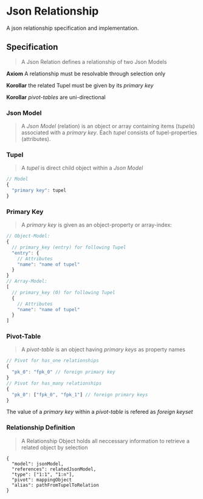 # Json Relationship

A json relationship specification and implementation.


## Specification

> A Json Relation defines a relationship of two Json Models

**Axiom** A relationship must be resolvable through selection only

**Korollar** the related Tupel must be given by its *primary key*

**Korollar** *pivot-tables* are uni-directional


### Json Model

> A *Json Model* (relation) is an object or array containing items (*tupels*) associated with a *primary key*. Each
*tupel* consists of tupel-properties (attributes).


### Tupel

> A *tupel* is direct child object within a *Json Model*

```js
// Model
{
  "primary key": tupel
}
```


### Primary Key

> A *primary key* is given as an object-property or array-index:

```js
// Object-Model:
{
  // primary_key (entry) for following Tupel
  "entry": {
    // Attributes
    "name": "name of tupel"
  }
}
// Array-Model:
[
  // primary_key (0) for following Tupel
  {
    // Attributes
    "name": "name of tupel"
  }
]
```

### Pivot-Table

> A *pivot-table* is an object having *primary keys* as property names

```js
// Pivot for has_one relationships
{
  "pk_0": "fpk_0" // foreign primary key
}
// Pivot for has_many relationships
{
  "pk_0": ["fpk_0", "fpk_1"] // foreign primary keys
}
```

The value of a *primary key* within a *pivot-table* is refered as *foreign keyset*


### Relationship Definition

> A Relationship Object holds all neccessary information to retrieve a related object by selection

```
{
  "model": jsonModel,
  "references": relatedJsonModel,
  "type": ["1:1", "1:n"],
  "pivot": mappingObject
  "alias": pathFromTupelToRelation
}
```
